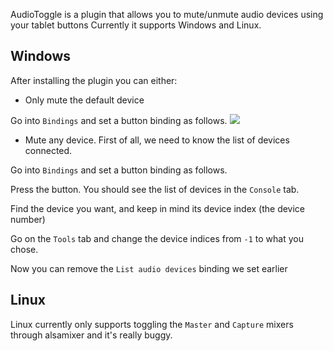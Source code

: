 AudioToggle is a plugin that allows you to mute/unmute audio devices using your tablet buttons
Currently it supports Windows and Linux.
## Windows
After installing the plugin you can either:
* Only mute the default device

Go into `Bindings` and set a button binding as follows.
![](https://github.com/adryzz/AdryzzOTDTools/blob/master/Wiki/AudioToggle/img0.png?raw=true)

* Mute any device.
First of all, we need to know the list of devices connected.

Go into `Bindings` and set a button binding as follows.

Press the button. You should see the list of devices in the `Console` tab.

Find the device you want, and keep in mind its device index (the device number)

Go on the `Tools` tab and change the device indices from `-1` to what you chose.

Now you can remove the `List audio devices` binding we set earlier

## Linux
Linux currently only supports toggling the `Master` and `Capture` mixers through alsamixer and it's really buggy.